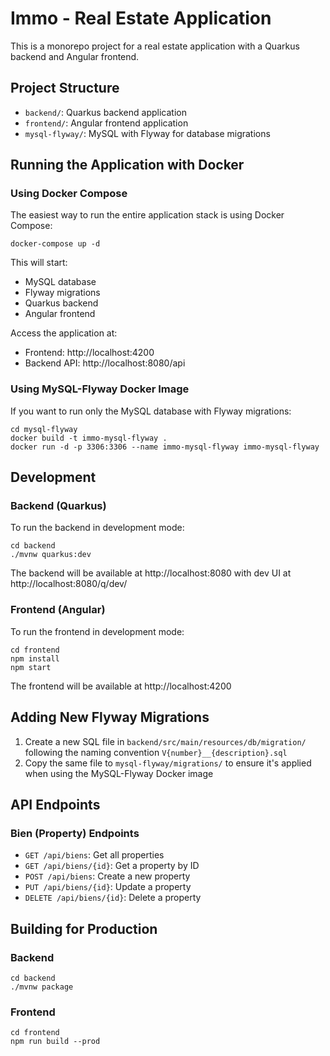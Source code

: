 # Immo - Real Estate Application

This is a monorepo project for a real estate application with a Quarkus backend and Angular frontend.

## Project Structure

- `backend/`: Quarkus backend application
- `frontend/`: Angular frontend application
- `mysql-flyway/`: MySQL with Flyway for database migrations

## Running the Application with Docker

### Using Docker Compose

The easiest way to run the entire application stack is using Docker Compose:

```shell
docker-compose up -d
```

This will start:
- MySQL database
- Flyway migrations
- Quarkus backend
- Angular frontend

Access the application at:
- Frontend: http://localhost:4200
- Backend API: http://localhost:8080/api

### Using MySQL-Flyway Docker Image

If you want to run only the MySQL database with Flyway migrations:

```shell
cd mysql-flyway
docker build -t immo-mysql-flyway .
docker run -d -p 3306:3306 --name immo-mysql-flyway immo-mysql-flyway
```

## Development

### Backend (Quarkus)

To run the backend in development mode:

```shell
cd backend
./mvnw quarkus:dev
```

The backend will be available at http://localhost:8080 with dev UI at http://localhost:8080/q/dev/

### Frontend (Angular)

To run the frontend in development mode:

```shell
cd frontend
npm install
npm start
```

The frontend will be available at http://localhost:4200

## Adding New Flyway Migrations

1. Create a new SQL file in `backend/src/main/resources/db/migration/` following the naming convention `V{number}__{description}.sql`
2. Copy the same file to `mysql-flyway/migrations/` to ensure it's applied when using the MySQL-Flyway Docker image

## API Endpoints

### Bien (Property) Endpoints

- `GET /api/biens`: Get all properties
- `GET /api/biens/{id}`: Get a property by ID
- `POST /api/biens`: Create a new property
- `PUT /api/biens/{id}`: Update a property
- `DELETE /api/biens/{id}`: Delete a property

## Building for Production

### Backend

```shell
cd backend
./mvnw package
```

### Frontend

```shell
cd frontend
npm run build --prod
```
